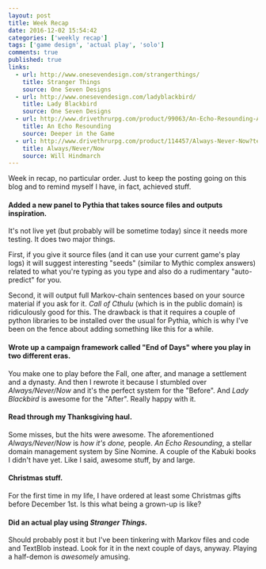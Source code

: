 ```yaml
---
layout: post
title: Week Recap
date: 2016-12-02 15:54:42
categories: ['weekly recap']
tags: ['game design', 'actual play', 'solo']
comments: true
published: true
links:
  - url: http://www.onesevendesign.com/strangerthings/
    title: Stranger Things
    source: One Seven Designs
  - url: http://www.onesevendesign.com/ladyblackbird/
    title: Lady Blackbird
    source: One Seven Designs
  - url: http://www.drivethrurpg.com/product/99063/An-Echo-Resounding-A-Sourcebook-for-Lordship-and-War
    title: An Echo Resounding
    source: Deeper in the Game
  - url: http://www.drivethrurpg.com/product/114457/Always-Never-Now?term=always+never+now&test_epoch=0
    title: Always/Never/Now
    source: Will Hindmarch
---
```


Week in recap, no particular order. Just to keep the posting going on this blog and to remind myself I have, in fact, achieved stuff.

#### Added a new panel to Pythia that takes source files and outputs inspiration.

It's not live yet (but probably will be sometime today) since it needs more testing. It does two major things.

First, if you give it source files (and it can use your current game's play logs) it will suggest interesting "seeds" (similar to Mythic complex answers) related to what you're typing as you type and also do a rudimentary "auto-predict" for you.

Second, it will output full Markov-chain sentences based on your source material if you ask for it. *Call of Cthulu* (which is in the public domain) is ridiculously good for this. The drawback is that it requires a couple of python libraries to be installed over the usual for Pythia, which is why I've been on the fence about adding something like this for a while.

#### Wrote up a campaign framework called "End of Days" where you play in two different eras.

You make one to play before the Fall, one after, and manage a settlement and a dynasty. And then I rewrote it because I stumbled over *Always/Never/Now* and it's the perfect system for the "Before". And *Lady Blackbird* is awesome for the "After". Really happy with it.

#### Read through my Thanksgiving haul.

Some misses, but the hits were awesome. The aforementioned *Always/Never/Now* is *how it's done,* people. *An Echo Resounding*, a stellar domain management system by Sine Nomine. A couple of the Kabuki books I didn't have yet. Like I said, awesome stuff, by and large.

#### Christmas stuff.

For the first time in my life, I have ordered at least some Christmas gifts before December 1st. Is this what being a grown-up is like?

#### Did an actual play using *Stranger Things*.

Should probably post it but I've been tinkering with Markov files and code and TextBlob instead. Look for it in the next couple of days, anyway. Playing a half-demon is *awesomely* amusing.
